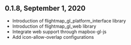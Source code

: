 ## 0.1.8, September 1, 2020
* Introduction of flightmap_gl_platform_interface library
* Introduction of flightmap_gl_web library
* Integrate web support through mapbox-gl-js
* Add icon-allow-overlap configurations



